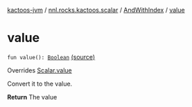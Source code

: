 [kactoos-jvm](../../index.md) / [nnl.rocks.kactoos.scalar](../index.md) / [AndWithIndex](index.md) / [value](.)

# value

`fun value(): `[`Boolean`](https://kotlinlang.org/api/latest/jvm/stdlib/kotlin/-boolean/index.html) [(source)](https://github.com/neonailol/kactoos/blob/master/kactoos-jvm/src/main/kotlin/nnl/rocks/kactoos/scalar/AndWithIndex.kt#L57)

Overrides [Scalar.value](../../nnl.rocks.kactoos/-scalar/value.md)

Convert it to the value.

**Return**
The value


